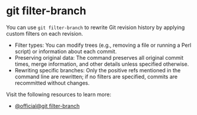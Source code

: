 # git filter-branch

You can use `git filter-branch` to rewrite Git revision history by applying custom filters on each revision.

- Filter types: You can modify trees (e.g., removing a file or running a Perl script) or information about each commit.
- Preserving original data: The command preserves all original commit times, merge information, and other details unless specified otherwise.
- Rewriting specific branches: Only the positive refs mentioned in the command line are rewritten; if no filters are specified, commits are recommitted without changes.

Visit the following resources to learn more: 

- [@official@git filter-branch](https://git-scm.com/docs/git-filter-branch)